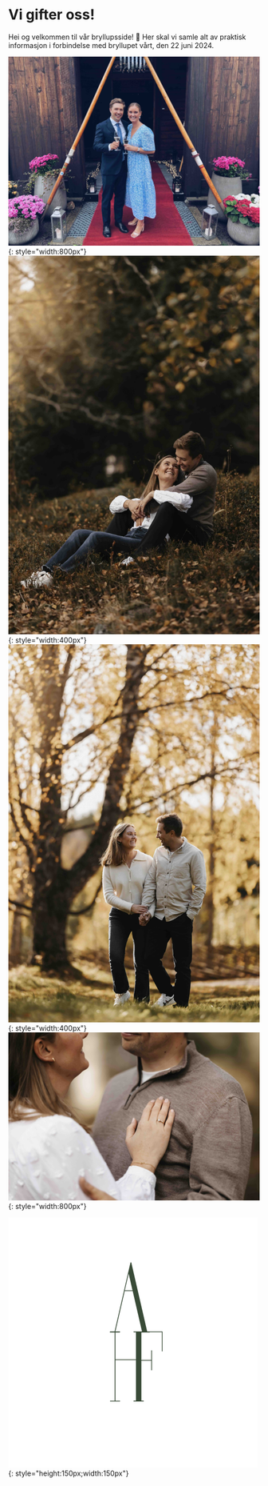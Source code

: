 # Vi gifter oss!

Hei og velkommen til vår bryllupsside! 🥰 Her skal vi samle alt av praktisk informasjon i forbindelse med bryllupet vårt, den 22 juni 2024.


![Tobemarried](Images/aoghf-small.jpg){: style="width:800px"}
![Roterud](../Images/engen-sitting-small.jpg){: style="width:400px"}
![Roterud2](../Images/engen-walk-small.jpg){: style="width:400px"}
![Tobemarried](Images/engen-ring-small.jpg){: style="width:800px"}

![axhf](../Images/logo-sort.png){: style="height:150px;width:150px"}

